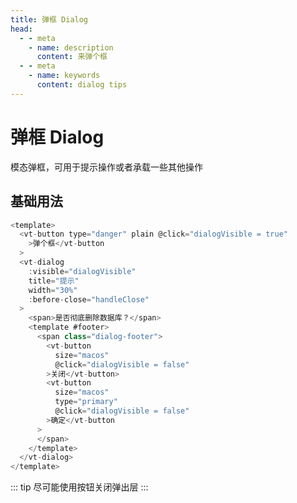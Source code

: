 ```yaml
---
title: 弹框 Dialog
head:
  - - meta
    - name: description
      content: 来弹个框
  - - meta
    - name: keywords
      content: dialog tips
---
```


# 弹框 Dialog

模态弹框，可用于提示操作或者承载一些其他操作

## 基础用法

<ClientOnly>
  <DialogBasic />
</ClientOnly>

```js code
<template>
  <vt-button type="danger" plain @click="dialogVisible = true"
    >弹个框</vt-button
  >
  <vt-dialog
    :visible="dialogVisible"
    title="提示"
    width="30%"
    :before-close="handleClose"
  >
    <span>是否彻底删除数据库？</span>
    <template #footer>
      <span class="dialog-footer">
        <vt-button 
          size="macos" 
          @click="dialogVisible = false"
        >关闭</vt-button>
        <vt-button 
          size="macos" 
          type="primary" 
          @click="dialogVisible = false"
        >确定</vt-button
      >
      </span>
    </template>
  </vt-dialog>
</template>
```

::: tip
尽可能使用按钮关闭弹出层
:::
